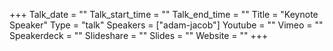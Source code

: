 +++
Talk_date = ""
Talk_start_time = ""
Talk_end_time = ""
Title = "Keynote Speaker"
Type = "talk"
Speakers = ["adam-jacob"]
Youtube = ""
Vimeo = ""
Speakerdeck = ""
Slideshare = ""
Slides = ""
Website = ""
+++